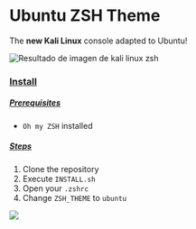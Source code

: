 # Ubuntu ZSH Theme 
The **new Kali Linux** console adapted to Ubuntu!

![Resultado de imagen de kali linux zsh](https://www.kali.org/wp-content/uploads/2020/11/kali-2020.4-release-1.png)

### <ins>Install
##### <ins>Prerequisites
* `Oh my ZSH` installed

##### <ins>Steps
1. Clone the repository
2. Execute `INSTALL.sh`
3. Open your `.zshrc`
4.  Change `ZSH_THEME` to `ubuntu`


![](https://cdn.clippy.gg/clippy/7f2e09d2-e280-4440-b4d9-6e4d88701993/2974e6a.png)
